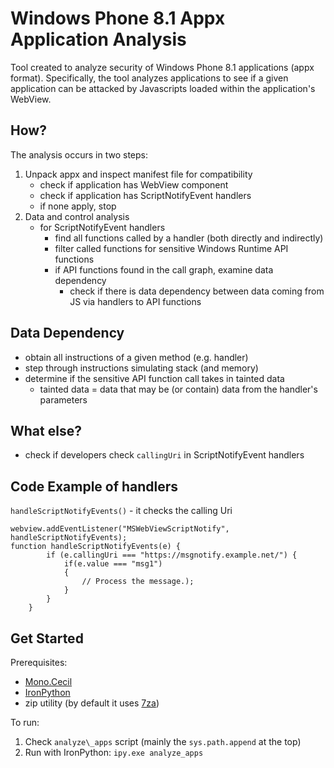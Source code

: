 Windows Phone 8.1 Appx Application Analysis
==========

Tool created to analyze security of Windows Phone 8.1 applications (appx format).
Specifically, the tool analyzes applications to see if a given application can be attacked by Javascripts loaded within the application's WebView.

How?
----

The analysis occurs in two steps:

1. Unpack appx and inspect manifest file for compatibility
	- check if application has WebView component
	- check if application has ScriptNotifyEvent handlers
	- if none apply, stop
2. Data and control analysis
	- for ScriptNotifyEvent handlers
		- find all functions called by a handler (both directly and indirectly)
		- filter called functions for sensitive Windows Runtime API functions
		- if API functions found in the call graph, examine data dependency
			- check if there is data dependency between data coming from JS via handlers to API functions

Data Dependency
-----

- obtain all instructions of a given method (e.g. handler)
- step through instructions simulating stack (and memory)
- determine if the sensitive API function call takes in tainted data
	- tainted data = data that may be (or contain) data from the handler's parameters

What else?
------

- check if developers check `callingUri` in ScriptNotifyEvent handlers


Code Example of handlers
------

`handleScriptNotifyEvents()` - it checks the calling Uri

```
webview.addEventListener("MSWebViewScriptNotify", handleScriptNotifyEvents);
function handleScriptNotifyEvents(e) {
        if (e.callingUri === "https://msgnotify.example.net/") {
            if(e.value === "msg1")
            {
                // Process the message.);
            }
        }
    }
```

Get Started
------

Prerequisites:
- [Mono.Cecil](http://www.mono-project.com/docs/tools+libraries/libraries/Mono.Cecil/)
- [IronPython](http://ironpython.net/)
- zip utility (by default it uses [7za](http://www.7-zip.org/))

To run:

1. Check `analyze\_apps` script (mainly the `sys.path.append` at the top)
2. Run with IronPython: `ipy.exe analyze_apps`

